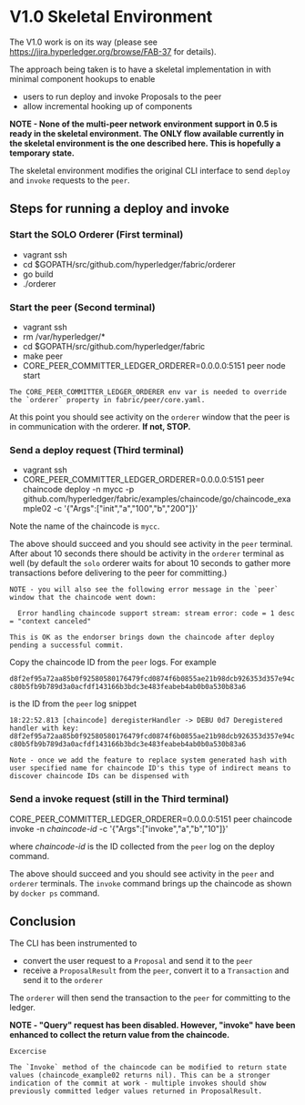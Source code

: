 # V1.0 Skeletal Environment
The V1.0 work is on its way (please see https://jira.hyperledger.org/browse/FAB-37 for details).

The approach being taken is to have a skeletal implementation in with minimal component hookups to enable

* users to run deploy and invoke Proposals to the peer
* allow incremental hooking up of components

**NOTE - None of the multi-peer network environment support in 0.5 is ready in the skeletal environment. The ONLY flow available currently in the skeletal environment is the one described here. This is hopefully a temporary state.**

The skeletal environment modifies the original CLI interface to send `deploy` and `invoke` requests to the `peer`.

## Steps for running a deploy and invoke

### Start the SOLO Orderer (First terminal)
* vagrant ssh
* cd $GOPATH/src/github.com/hyperledger/fabric/orderer
* go build
* ./orderer

### Start the peer (Second terminal)
* vagrant ssh
* rm /var/hyperledger/*
* cd $GOPATH/src/github.com/hyperledger/fabric
* make peer
* CORE_PEER_COMMITTER_LEDGER_ORDERER=0.0.0.0:5151 peer node start

```
The CORE_PEER_COMMITTER_LEDGER_ORDERER env var is needed to override the `orderer` property in fabric/peer/core.yaml.
```

At this point you should see activity on the `orderer` window that the peer is in communication with the orderer. **If not, STOP.**

### Send a deploy request (Third terminal)
* vagrant ssh
* CORE_PEER_COMMITTER_LEDGER_ORDERER=0.0.0.0:5151 peer chaincode deploy -n mycc -p github.com/hyperledger/fabric/examples/chaincode/go/chaincode_example02 -c '{"Args":["init","a","100","b","200"]}'

Note the name of the chaincode is `mycc`.

The above should succeed and you should see activity in the `peer` terminal. After about 10 seconds there should be activity in the `orderer` terminal as well (by default the `solo` orderer waits for about 10 seconds to gather more transactions before delivering to the peer for committing.)

```
NOTE - you will also see the following error message in the `peer` window that the chaincode went down:

  Error handling chaincode support stream: stream error: code = 1 desc = "context canceled"

This is OK as the endorser brings down the chaincode after deploy pending a successful commit.
```

Copy the chaincode ID from the `peer` logs. For example

`d8f2ef95a72aa85b0f92580580176479fcd0874f6b0855ae21b98dcb926353d357e94cc80b5fb9b789d3a0acfdf143166b3bdc3e483feabeb4ab0b0a530b83a6`

is the ID from the `peer` log snippet

``18:22:52.813 [chaincode] deregisterHandler -> DEBU 0d7 Deregistered handler with key: d8f2ef95a72aa85b0f92580580176479fcd0874f6b0855ae21b98dcb926353d357e94cc80b5fb9b789d3a0acfdf143166b3bdc3e483feabeb4ab0b0a530b83a6``

```
Note - once we add the feature to replace system generated hash with user specified name for chaincode ID's this type of indirect means to discover chaincode IDs can be dispensed with
```

### Send a invoke request (still in the Third terminal)
CORE_PEER_COMMITTER_LEDGER_ORDERER=0.0.0.0:5151 peer chaincode invoke -n _chaincode-id_  -c '{"Args":["invoke","a","b","10"]}'

where _chaincode-id_ is the ID collected from the `peer` log on the deploy command.

The above should succeed and you should see activity in the `peer` and `orderer` terminals. The `invoke` command brings up the chaincode as shown by `docker ps` command.

## Conclusion
The CLI has been instrumented to

* convert the user request to a `Proposal` and send it to the `peer`
* receive a `ProposalResult` from the `peer`, convert it to a `Transaction` and send it to the `orderer`

The `orderer` will then send the transaction to the `peer` for committing to the ledger.

**NOTE - "Query" request has been disabled. However, "invoke" have been enhanced to collect the return value from the chaincode.**

```
Excercise

The `Invoke` method of the chaincode can be modified to return state values (chaincode_example02 returns nil). This can be a stronger indication of the commit at work - multiple invokes should show previously committed ledger values returned in ProposalResult.
```
